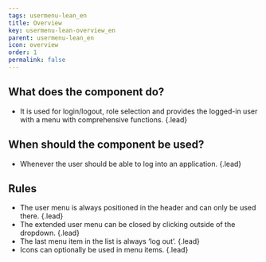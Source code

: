 ```yaml
---
tags: usermenu-lean_en
title: Overview
key: usermenu-lean-overview_en
parent: usermenu-lean_en
icon: overview
order: 1
permalink: false  
---
```


## What does the component do?
* It is used for login/logout, role selection and provides the logged-in user with a menu with comprehensive functions. {.lead}

## When should the component be used?
* Whenever the user should be able to log into an application. {.lead}

## Rules
* The user menu is always positioned in the header and can only be used there. {.lead}
* The extended user menu can be closed by clicking outside of the dropdown. {.lead}
* The last menu item in the list is always ‘log out’. {.lead}
* Icons can optionally be used in menu items. {.lead}
